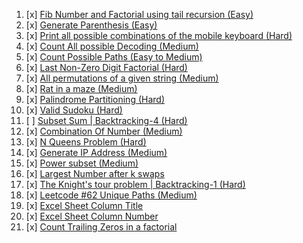 01. [x]   [Fib Number and Factorial using tail recursion (Easy)](https://github.com/R-I-T-I-K/CP_CipherSchools/blob/main/Day%202/Assignment/Fib%26Fac-TailRecur.cpp)
02. [x]   [Generate Parenthesis (Easy)](https://github.com/R-I-T-I-K/CP_CipherSchools/blob/main/Day%202/Assignment/GenerateParathesis.cpp)
03. [x]   [Print all possible combinations of the mobile keyboard (Hard)](https://github.com/R-I-T-I-K/CP_CipherSchools/blob/main/Day%202/Assignment/Keypad.cpp)
04. [x]   [Count All possible Decoding (Medium)](https://github.com/R-I-T-I-K/CP_CipherSchools/blob/main/Day%202/Assignment/PossibleDecoding.cpp)
05. [x]   [Count Possible Paths (Easy to Medium)](https://github.com/R-I-T-I-K/CP_CipherSchools/blob/main/Day%202/Assignment/PossiblePaths.cpp)
06. [x]   [Last Non-Zero Digit Factorial (Hard)](https://github.com/R-I-T-I-K/CP_CipherSchools/blob/main/Day%202/Assignment/LastNonZeroDigit.cpp)
07. [x]   [All permutations of a given string (Medium)](https://github.com/R-I-T-I-K/CP_CipherSchools/blob/main/Day%202/Assignment/PermutString.cpp)
08. [x]   [Rat in a maze (Medium)](https://github.com/R-I-T-I-K/CP_CipherSchools/blob/main/Day%202/Assignment/RatInMaze.cpp)
09. [x]   [Palindrome Partitioning (Hard)](https://github.com/R-I-T-I-K/CP_CipherSchools/blob/main/Day%202/Assignment/PalindromePartition.cpp)
10. [x]   [Valid Sudoku (Hard)](https://github.com/R-I-T-I-K/CP_CipherSchools/blob/main/Day%202/Assignment/ValidSudoku.cpp)
11. [ ]   [Subset Sum | Backtracking-4 (Hard)](https://github.com/R-I-T-I-K/CP_CipherSchools/blob/main/Day%202/Assignment/SubsetSum.cpp)
12. [x]   [Combination Of Number (Medium)](https://github.com/R-I-T-I-K/CP_CipherSchools/blob/main/Day%202/Assignment/CombNumber.cpp)
13. [x]   [N Queens Problem (Hard)](https://github.com/R-I-T-I-K/CP_CipherSchools/blob/main/Day%202/Assignment/NQueens.cpp)
14. [x]   [Generate IP Address (Medium)](https://github.com/R-I-T-I-K/CP_CipherSchools/blob/main/Day%202/Assignment/GenerateIP.cpp)
15. [x]   [Power subset (Medium)](https://github.com/R-I-T-I-K/CP_CipherSchools/blob/main/Day%202/Assignment/PowerSubset.cpp)
16. [x]   [Largest Number after k swaps](https://github.com/R-I-T-I-K/CP_CipherSchools/blob/main/Day%202/Assignment/LargestNumberAfterSwaps.cpp)
17. [x]   [The Knight's tour problem | Backtracking-1 (Hard)](https://github.com/R-I-T-I-K/CP_CipherSchools/blob/main/Day%202/Assignment/Knight.cpp)
18. [x]   [Leetcode #62 Unique Paths (Medium)](https://github.com/R-I-T-I-K/CP_CipherSchools/blob/main/Day%202/Assignment/UniquePaths.cpp)
19. [x]   [Excel Sheet Column Title](https://github.com/R-I-T-I-K/CP_CipherSchools/blob/main/Day%202/Assignment/ColumnTitle.cpp)
20. [x]   [Excel Sheet Column Number](https://github.com/R-I-T-I-K/CP_CipherSchools/blob/main/Day%202/Assignment/ColumnNumber.cpp)
21. [x]   [Count Trailing Zeros in a factorial](https://github.com/R-I-T-I-K/CP_CipherSchools/blob/main/Day%202/Assignment/TrailingZeroes.cpp)
